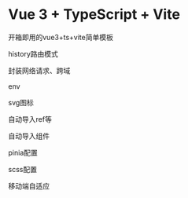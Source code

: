 # Vue 3 + TypeScript + Vite

开箱即用的vue3+ts+vite简单模板

history路由模式

封装网络请求、跨域

env

svg图标

自动导入ref等

自动导入组件

pinia配置

scss配置

移动端自适应
